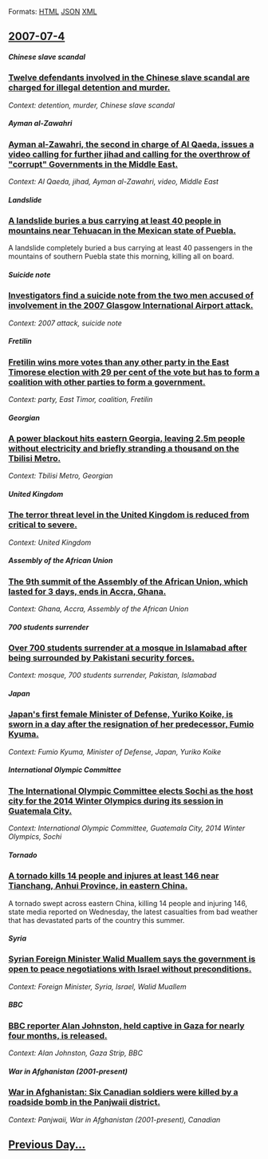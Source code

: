 
Formats: [HTML](2007/07/4/index.html)  [JSON](2007/07/4/index.json)  [XML](2007/07/4/index.xml)  

## [2007-07-4](/news/2007/07/4/index.md)

##### Chinese slave scandal
### [ Twelve defendants involved in the Chinese slave scandal are charged for illegal detention and murder. ](/news/2007/07/4/twelve-defendants-involved-in-the-chinese-slave-scandal-are-charged-for-illegal-detention-and-murder.md)
_Context: detention, murder, Chinese slave scandal_

##### Ayman al-Zawahri
### [ Ayman al-Zawahri, the second in charge of Al Qaeda, issues a video calling for further jihad and calling for the overthrow of "corrupt" Governments in the Middle East. ](/news/2007/07/4/ayman-al-zawahri-the-second-in-charge-of-al-qaeda-issues-a-video-calling-for-further-jihad-and-calling-for-the-overthrow-of-corrupt-gov.md)
_Context: Al Qaeda, jihad, Ayman al-Zawahri, video, Middle East_

##### Landslide
### [ A landslide buries a bus carrying at least 40 people in mountains near Tehuacan in the Mexican state of Puebla. ](/news/2007/07/4/a-landslide-buries-a-bus-carrying-at-least-40-people-in-mountains-near-tehuaca-n-in-the-mexican-state-of-puebla.md)
A landslide completely buried a bus carrying at least 40 passengers in the mountains of southern Puebla state this morning, killing all on board. 

##### Suicide note
### [ Investigators find a suicide note from the two men accused of involvement in the 2007 Glasgow International Airport attack. ](/news/2007/07/4/investigators-find-a-suicide-note-from-the-two-men-accused-of-involvement-in-the-2007-glasgow-international-airport-attack.md)
_Context: 2007 attack, suicide note_

##### Fretilin
### [ Fretilin wins more votes than any other party in the East Timorese election with 29 per cent of the vote but has to form a coalition with other parties to form a government. ](/news/2007/07/4/fretilin-wins-more-votes-than-any-other-party-in-the-east-timorese-election-with-29-per-cent-of-the-vote-but-has-to-form-a-coalition-with-o.md)
_Context: party, East Timor, coalition, Fretilin_

#####  Georgian
### [ A power blackout hits eastern Georgia, leaving 2.5m people without electricity and briefly stranding a thousand on the Tbilisi Metro. ](/news/2007/07/4/a-power-blackout-hits-eastern-georgia-leaving-2-5m-people-without-electricity-and-briefly-stranding-a-thousand-on-the-tbilisi-metro.md)
_Context: Tbilisi Metro,  Georgian_

##### United Kingdom
### [ The terror threat level in the United Kingdom is reduced from critical to severe. ](/news/2007/07/4/the-terror-threat-level-in-the-united-kingdom-is-reduced-from-critical-to-severe.md)
_Context: United Kingdom_

##### Assembly of the African Union
### [ The 9th summit of the Assembly of the African Union, which lasted for 3 days, ends in Accra, Ghana. ](/news/2007/07/4/the-9th-summit-of-the-assembly-of-the-african-union-which-lasted-for-3-days-ends-in-accra-ghana.md)
_Context: Ghana, Accra, Assembly of the African Union_

##### 700 students surrender
### [ Over 700 students surrender at a mosque in Islamabad after being surrounded by Pakistani security forces. ](/news/2007/07/4/over-700-students-surrender-at-a-mosque-in-islamabad-after-being-surrounded-by-pakistani-security-forces.md)
_Context: mosque, 700 students surrender, Pakistan, Islamabad_

##### Japan
### [ Japan's first female Minister of Defense, Yuriko Koike, is sworn in a day after the resignation of her predecessor, Fumio Kyuma. ](/news/2007/07/4/japan-s-first-female-minister-of-defense-yuriko-koike-is-sworn-in-a-day-after-the-resignation-of-her-predecessor-fumio-kyuma.md)
_Context: Fumio Kyuma, Minister of Defense, Japan, Yuriko Koike_

##### International Olympic Committee
### [ The International Olympic Committee elects Sochi as the host city for the 2014 Winter Olympics during its session in Guatemala City. ](/news/2007/07/4/the-international-olympic-committee-elects-sochi-as-the-host-city-for-the-2014-winter-olympics-during-its-session-in-guatemala-city.md)
_Context: International Olympic Committee, Guatemala City, 2014 Winter Olympics, Sochi_

##### Tornado
### [ A tornado kills 14 people and injures at least 146 near Tianchang, Anhui Province, in eastern China. ](/news/2007/07/4/a-tornado-kills-14-people-and-injures-at-least-146-near-tianchang-anhui-province-in-eastern-china.md)
A tornado swept across eastern China, killing 14 people and injuring 146, state media reported on Wednesday, the latest casualties from bad weather that has devastated parts of the country this summer.

##### Syria
### [ Syrian Foreign Minister Walid Muallem says the government is open to peace negotiations with Israel without preconditions. ](/news/2007/07/4/syrian-foreign-minister-walid-muallem-says-the-government-is-open-to-peace-negotiations-with-israel-without-preconditions.md)
_Context: Foreign Minister, Syria, Israel, Walid Muallem_

##### BBC
### [ BBC reporter Alan Johnston, held captive in Gaza for nearly four months, is released. ](/news/2007/07/4/bbc-reporter-alan-johnston-held-captive-in-gaza-for-nearly-four-months-is-released.md)
_Context: Alan Johnston, Gaza Strip, BBC_

##### War in Afghanistan (2001-present)
### [ War in Afghanistan: Six Canadian soldiers were killed by a roadside bomb in the Panjwaii district. ](/news/2007/07/4/war-in-afghanistan-six-canadian-soldiers-were-killed-by-a-roadside-bomb-in-the-panjwaii-district.md)
_Context: Panjwaii, War in Afghanistan (2001-present), Canadian_

## [Previous Day...](/news/2007/07/3/index.md)

